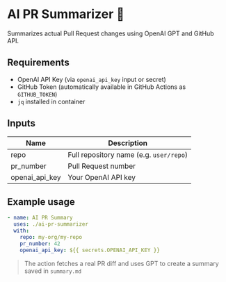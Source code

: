 # AI PR Summarizer 🤖

Summarizes actual Pull Request changes using OpenAI GPT and GitHub API.

## Requirements

- OpenAI API Key (via `openai_api_key` input or secret)
- GitHub Token (automatically available in GitHub Actions as `GITHUB_TOKEN`)
- `jq` installed in container

## Inputs

| Name | Description |
|------|-------------|
| repo | Full repository name (e.g. `user/repo`) |
| pr_number | Pull Request number |
| openai_api_key | Your OpenAI API key |

## Example usage

```yaml
- name: AI PR Summary
  uses: ./ai-pr-summarizer
  with:
    repo: my-org/my-repo
    pr_number: 42
    openai_api_key: ${{ secrets.OPENAI_API_KEY }}
```

> The action fetches a real PR diff and uses GPT to create a summary saved in `summary.md`
